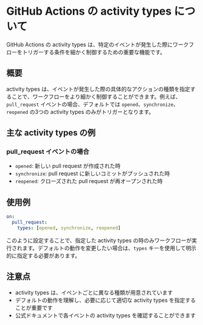 # GitHub Actions の activity types について

GitHub Actions の activity types は、特定のイベントが発生した際にワークフローをトリガーする条件を細かく制御するための重要な機能です。

## 概要

activity types は、イベントが発生した際の具体的なアクションの種類を指定することで、ワークフローをより細かく制御することができます。例えば、`pull_request` イベントの場合、デフォルトでは `opened`、`synchronize`、`reopened` の3つの activity types のみがトリガーとなります。

## 主な activity types の例

### pull_request イベントの場合
- `opened`: 新しい pull request が作成された時
- `synchronize`: pull request に新しいコミットがプッシュされた時
- `reopened`: クローズされた pull request が再オープンされた時

## 使用例

```yaml
on:
  pull_request:
    types: [opened, synchronize, reopened]
```

このように設定することで、指定した activity types の時のみワークフローが実行されます。デフォルトの動作を変更したい場合は、`types` キーを使用して明示的に指定する必要があります。

## 注意点

- activity types は、イベントごとに異なる種類が用意されています
- デフォルトの動作を理解し、必要に応じて適切な activity types を指定することが重要です
- 公式ドキュメントで各イベントの activity types を確認することができます
